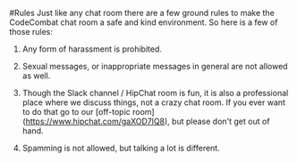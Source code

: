 #Rules
Just like any chat room there are a few ground rules to make the CodeCombat chat room a safe and kind environment.  So here  is a few of those rules:

1. Any form of harassment is prohibited.

2. Sexual messages, or inappropriate messages in general are not allowed as well.

3. Though the Slack channel / HipChat room is fun, it is also a professional place where we discuss things, not a crazy chat room.  If you ever want to do that go to our [off-topic room] (https://www.hipchat.com/gaXOD7lQ8), but please don't get out of hand.

4. Spamming is not allowed, but talking a lot is different.